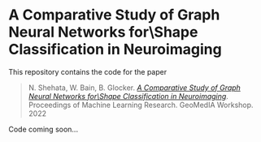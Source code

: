 # A Comparative Study of Graph Neural Networks for\\Shape Classification in Neuroimaging

This repository contains the code for the paper
> N. Shehata, W. Bain, B. Glocker. [_A Comparative Study of Graph Neural Networks for\\Shape Classification in Neuroimaging_](https://openreview.net/forum?id=HdCrxrSXZZ-). Proceedings of Machine Learning Research. GeoMedIA Workshop. 2022

Code coming soon...
